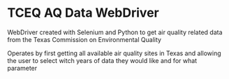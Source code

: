 # TCEQ AQ Data WebDriver

WebDriver created with Selenium and Python to get air quality related data from the Texas Commission on Environmental Quality

Operates by first getting all available air quality sites in Texas and allowing the user to select witch years of data they would like and for what parameter
